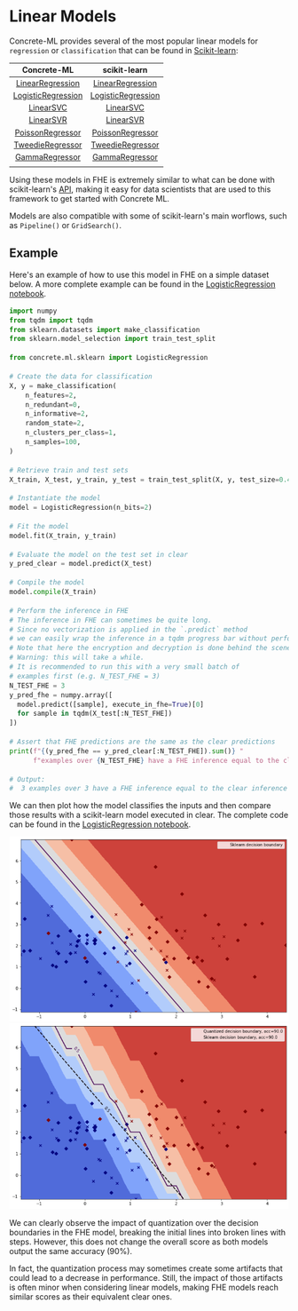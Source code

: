 # Linear Models

Concrete-ML provides several of the most popular linear models for `regression` or `classification` that can be found in [Scikit-learn](https://scikit-learn.org/stable/):

|                                                  Concrete-ML                                                  |                                                                         scikit-learn                                                                         |
| :-----------------------------------------------------------------------------------------------------------: | :----------------------------------------------------------------------------------------------------------------------------------------------------------: |
|   [LinearRegression](../_apidoc/concrete.ml.sklearn.html#concrete.ml.sklearn.linear_model.LinearRegression)   |    [LinearRegression](https://scikit-learn.org/stable/modules/generated/sklearn.linear_model.LinearRegression.html#sklearn.linear_model.LinearRegression)    |
| [LogisticRegression](../_apidoc/concrete.ml.sklearn.html#concrete.ml.sklearn.linear_model.LogisticRegression) | [LogisticRegression](https://scikit-learn.org/stable/modules/generated/sklearn.linear_model.LogisticRegression.html#sklearn.linear_model.LogisticRegression) |
|              [LinearSVC](../_apidoc/concrete.ml.sklearn.html#concrete.ml.sklearn.svm.LinearSVC)               |                       [LinearSVC](https://scikit-learn.org/stable/modules/generated/sklearn.svm.LinearSVC.html#sklearn.svm.LinearSVC)                        |
|              [LinearSVR](../_apidoc/concrete.ml.sklearn.html#concrete.ml.sklearn.svm.LinearSVR)               |                       [LinearSVR](https://scikit-learn.org/stable/modules/generated/sklearn.svm.LinearSVR.html#sklearn.svm.LinearSVR)                        |
|       [PoissonRegressor](../_apidoc/concrete.ml.sklearn.html#concrete.ml.sklearn.glm.PoissonRegressor)        |    [PoissonRegressor](https://scikit-learn.org/stable/modules/generated/sklearn.linear_model.PoissonRegressor.html#sklearn.linear_model.PoissonRegressor)    |
|       [TweedieRegressor](../_apidoc/concrete.ml.sklearn.html#concrete.ml.sklearn.glm.TweedieRegressor)        |    [TweedieRegressor](https://scikit-learn.org/stable/modules/generated/sklearn.linear_model.TweedieRegressor.html#sklearn.linear_model.TweedieRegressor)    |
|         [GammaRegressor](../_apidoc/concrete.ml.sklearn.html#concrete.ml.sklearn.glm.GammaRegressor)          |       [GammaRegressor](https://scikit-learn.org/stable/modules/generated/sklearn.linear_model.GammaRegressor.html#sklearn.linear_model.GammaRegressor)       |
|                                                                                                               |                                                                                                                                                              |

Using these models in FHE is extremely similar to what can be done with scikit-learn's [API](https://scikit-learn.org/stable/modules/classes.html#module-sklearn.linear_model), making it easy for data scientists that are used to this framework to get started with Concrete ML.

Models are also compatible with some of scikit-learn's main worflows, such as `Pipeline()` or `GridSearch()`.

## Example

Here's an example of how to use this model in FHE on a simple dataset below. A more complete example can be found in the [LogisticRegression notebook](ml_examples.md).

```python
import numpy
from tqdm import tqdm
from sklearn.datasets import make_classification
from sklearn.model_selection import train_test_split

from concrete.ml.sklearn import LogisticRegression

# Create the data for classification
X, y = make_classification(
    n_features=2,
    n_redundant=0,
    n_informative=2,
    random_state=2,
    n_clusters_per_class=1,
    n_samples=100,
)

# Retrieve train and test sets
X_train, X_test, y_train, y_test = train_test_split(X, y, test_size=0.4, random_state=42)

# Instantiate the model
model = LogisticRegression(n_bits=2)

# Fit the model
model.fit(X_train, y_train)

# Evaluate the model on the test set in clear
y_pred_clear = model.predict(X_test)

# Compile the model
model.compile(X_train)

# Perform the inference in FHE
# The inference in FHE can sometimes be quite long.
# Since no vectorization is applied in the `.predict` method
# we can easily wrap the inference in a tqdm progress bar without performance loss.
# Note that here the encryption and decryption is done behind the scene.
# Warning: this will take a while.
# It is recommended to run this with a very small batch of
# examples first (e.g. N_TEST_FHE = 3)
N_TEST_FHE = 3
y_pred_fhe = numpy.array([
  model.predict([sample], execute_in_fhe=True)[0]
  for sample in tqdm(X_test[:N_TEST_FHE])
])

# Assert that FHE predictions are the same as the clear predictions
print(f"{(y_pred_fhe == y_pred_clear[:N_TEST_FHE]).sum()} "
      f"examples over {N_TEST_FHE} have a FHE inference equal to the clear inference.")

# Output:
#  3 examples over 3 have a FHE inference equal to the clear inference
```

We can then plot how the model classifies the inputs and then compare those results with a scikit-learn model executed in clear. The complete code can be found in the [LogisticRegression notebook](ml_examples.md).

![Plaintext model decision boundaries](../figures/logistic_regression_clear.png) ![FHE model decision boundarires](../figures/logistic_regression_fhe.png)

We can clearly observe the impact of quantization over the decision boundaries in the FHE model, breaking the initial lines into broken lines with steps. However, this does not change the overall score as both models output the same accuracy (90%).

In fact, the quantization process may sometimes create some artifacts that could lead to a decrease in performance. Still, the impact of those artifacts is often minor when considering linear models, making FHE models reach similar scores as their equivalent clear ones.
